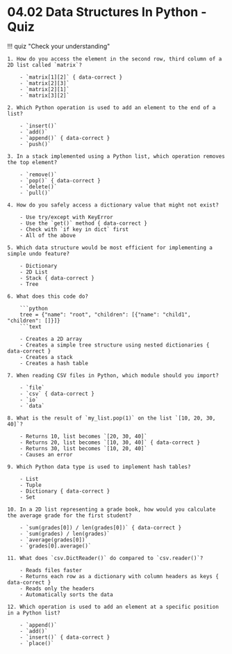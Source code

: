 # 04.02 Data Structures In Python - Quiz

!!! quiz "Check your understanding"

    1. How do you access the element in the second row, third column of a 2D list called `matrix`?

        - `matrix[1][2]` { data-correct }
        - `matrix[2][3]`
        - `matrix[2][1]`
        - `matrix[3][2]`

    2. Which Python operation is used to add an element to the end of a list?

        - `insert()`
        - `add()`
        - `append()` { data-correct }
        - `push()`

    3. In a stack implemented using a Python list, which operation removes the top element?

        - `remove()`
        - `pop()` { data-correct }
        - `delete()`
        - `pull()`

    4. How do you safely access a dictionary value that might not exist?

        - Use try/except with KeyError
        - Use the `get()` method { data-correct }
        - Check with `if key in dict` first
        - All of the above

    5. Which data structure would be most efficient for implementing a simple undo feature?

        - Dictionary
        - 2D List
        - Stack { data-correct }
        - Tree

    6. What does this code do?

        ```python
        tree = {"name": "root", "children": [{"name": "child1", "children": []}]}
        ```text

        - Creates a 2D array
        - Creates a simple tree structure using nested dictionaries { data-correct }
        - Creates a stack
        - Creates a hash table

    7. When reading CSV files in Python, which module should you import?

        - `file`
        - `csv` { data-correct }
        - `io`
        - `data`

    8. What is the result of `my_list.pop(1)` on the list `[10, 20, 30, 40]`?

        - Returns 10, list becomes `[20, 30, 40]`
        - Returns 20, list becomes `[10, 30, 40]` { data-correct }
        - Returns 30, list becomes `[10, 20, 40]`
        - Causes an error

    9. Which Python data type is used to implement hash tables?

        - List
        - Tuple
        - Dictionary { data-correct }
        - Set

    10. In a 2D list representing a grade book, how would you calculate the average grade for the first student?

        - `sum(grades[0]) / len(grades[0])` { data-correct }
        - `sum(grades) / len(grades)`
        - `average(grades[0])`
        - `grades[0].average()`

    11. What does `csv.DictReader()` do compared to `csv.reader()`?

        - Reads files faster
        - Returns each row as a dictionary with column headers as keys { data-correct }
        - Reads only the headers
        - Automatically sorts the data

    12. Which operation is used to add an element at a specific position in a Python list?

        - `append()`
        - `add()`
        - `insert()` { data-correct }
        - `place()`
